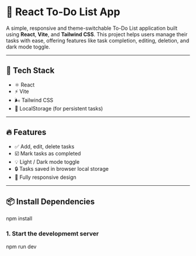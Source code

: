 # 📝 React To-Do List App

A simple, responsive and theme-switchable To-Do List application built using **React**, **Vite**, and **Tailwind CSS**. This project helps users manage their tasks with ease, offering features like task completion, editing, deletion, and dark mode toggle.

---

## 🧰 Tech Stack

- ⚛️ React
- ⚡ Vite
- 🌬 Tailwind CSS
- 💾 LocalStorage (for persistent tasks)

---

## 🔥 Features

- ✅ Add, edit, delete tasks
- ☑️ Mark tasks as completed
- 💡 Light / Dark mode toggle
- 🔒 Tasks saved in browser local storage
- 📱 Fully responsive design

---

## 📦 Install Dependencies
npm install


### 1. Start the developmemt server
npm run dev

